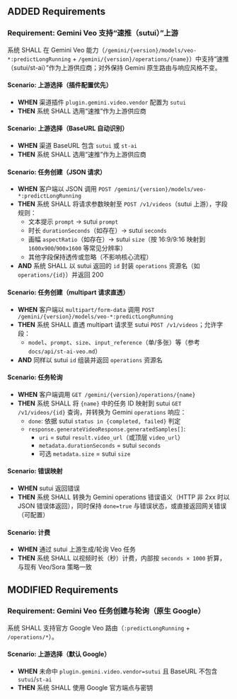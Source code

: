 ## ADDED Requirements

### Requirement: Gemini Veo 支持“速推（sutui）”上游
系统 SHALL 在 Gemini Veo 能力（`/gemini/{version}/models/veo-*:predictLongRunning` + `/gemini/{version}/operations/{name}`）中支持“速推（sutui/st-ai）”作为上游供应商；对外保持 Gemini 原生路由与响应风格不变。

#### Scenario: 上游选择（插件配置优先）
- **WHEN** 渠道插件 `plugin.gemini.video.vendor` 配置为 `sutui`
- **THEN** 系统 SHALL 选用“速推”作为上游供应商

#### Scenario: 上游选择（BaseURL 自动识别）
- **WHEN** 渠道 BaseURL 包含 `sutui` 或 `st-ai`
- **THEN** 系统 SHALL 选用“速推”作为上游供应商

#### Scenario: 任务创建（JSON 请求）
- **WHEN** 客户端以 JSON 调用 `POST /gemini/{version}/models/veo-*:predictLongRunning`
- **THEN** 系统 SHALL 将请求参数映射至 `POST /v1/videos`（sutui 上游），字段规则：
  - 文本提示 `prompt` → sutui `prompt`
  - 时长 `durationSeconds`（如存在）→ sutui `seconds`
  - 画幅 `aspectRatio`（如存在）→ sutui `size`（按 16:9/9:16 映射到 `1600x900`/`900x1600` 等常见分辨率）
  - 其他字段保持透传或忽略（不影响核心流程）
- **AND** 系统 SHALL 以 sutui 返回的 `id` 封装 `operations` 资源名（如 `operations/{id}`）并返回 200

#### Scenario: 任务创建（multipart 请求直透）
- **WHEN** 客户端以 `multipart/form-data` 调用 `POST /gemini/{version}/models/veo-*:predictLongRunning`
- **THEN** 系统 SHALL 直透 multipart 请求至 sutui `POST /v1/videos`；允许字段：
  - `model`、`prompt`、`size`、`input_reference`（单/多张）等（参考 `docs/api/st-ai-veo.md`）
- **AND** 同样以 sutui `id` 组装并返回 `operations` 资源名

#### Scenario: 任务轮询
- **WHEN** 客户端调用 `GET /gemini/{version}/operations/{name}`
- **THEN** 系统 SHALL 将 `{name}` 中的任务 ID 映射到 sutui `GET /v1/videos/{id}` 查询，并转换为 Gemini `operations` 响应：
  - `done`: 依据 sutui `status in {completed, failed}` 判定
  - `response.generateVideoResponse.generatedSamples[]`: 
    - `uri` = sutui `result.video_url`（或顶层 `video_url`）
    - `metadata.durationSeconds` = sutui `seconds`
    - 可选 `metadata.size` = sutui `size`

#### Scenario: 错误映射
- **WHEN** sutui 返回错误
- **THEN** 系统 SHALL 转换为 Gemini operations 错误语义（HTTP 非 2xx 时以 JSON 错误体返回），同时保持 `done=true` 与错误状态，或直接返回网关错误（可配置）

#### Scenario: 计费
- **WHEN** 通过 sutui 上游生成/轮询 Veo 任务
- **THEN** 系统 SHALL 以视频时长（秒）计费，内部按 `seconds × 1000` 折算，与现有 Veo/Sora 策略一致

## MODIFIED Requirements

### Requirement: Gemini Veo 任务创建与轮询（原生 Google）
系统 SHALL 支持官方 Google Veo 路由（`:predictLongRunning` + `/operations/*`）。

#### Scenario: 上游选择（默认 Google）
- **WHEN** 未命中 `plugin.gemini.video.vendor=sutui` 且 BaseURL 不包含 `sutui`/`st-ai`
- **THEN** 系统 SHALL 使用 Google 官方端点与密钥

